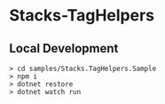 # Stacks-TagHelpers

## Local Development

```
> cd samples/Stacks.TagHelpers.Sample
> npm i
> dotnet restore
> dotnet watch run
```

